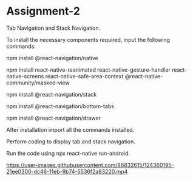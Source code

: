 # Assignment-2

Tab Navigation and Stack Navigation.

To install the necessary components required, input the following commands:

npm install @react-navigation/native

npm install react-native-reanimated react-native-gesture-handler react-native-screens react-native-safe-area-context @react-native-community/masked-view

npm install @react-navigation/stack

npm install @react-navigation/bottom-tabs

npm install @react-navigation/drawer

After installation import all the commands installed.

Perform coding to display tab and stack navigation.

Run the code using npx react-native run-android.

https://user-images.githubusercontent.com/86832615/124360195-21ee0300-dc46-11eb-9b74-5536f2a83220.mp4
